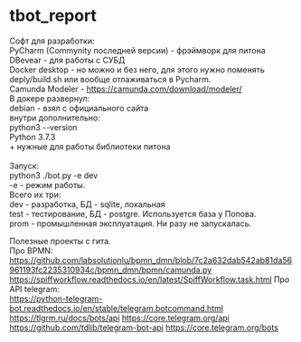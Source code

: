 # tbot_report

Софт для разработки:<br>
PyCharm (Commynity последней версии) - фрэймворк для питона<br>
DBevear - для работы с СУБД<br>
Docker desktop - но можно и без него, для этого нужно поменять deply/build.sh или вообще отлаживаться в Pycharm. <br>
Camunda Modeler - https://camunda.com/download/modeler/ <br>
В докере развернул:<br>
debian - взял с официального сайта<br>
  внутри дополнительно:<br>
    python3 --version<br>
    Python 3.7.3<br>
    +  нужные для работы библиотеки питона<br>
    <br>
Запуск: <br>
python3 ./bot.py -e dev<br>
-e - режим работы. <br>
Всего их три:<br>
  dev - разработка, БД - sqlite, локальная<br>
  test - тестирование, БД - postgre.  Используется база у Попова.<br>
  prom - промышленная эксплуатация. Ни разу не запускалась.<br>

    


Полезные проекты с гита.<br>
Про BPMN:<br>
https://github.com/labsolutionlu/bpmn_dmn/blob/7c2a632dab542ab81da56961193fc2235310934c/bpmn_dmn/bpmn/camunda.py 
https://spiffworkflow.readthedocs.io/en/latest/SpiffWorkflow.task.html
Про API telegram:<br>
https://python-telegram-bot.readthedocs.io/en/stable/telegram.botcommand.html
https://tlgrm.ru/docs/bots/api
https://core.telegram.org/api
https://github.com/tdlib/telegram-bot-api
https://core.telegram.org/bots
